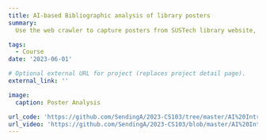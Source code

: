 ```yaml
---
title: AI-based Bibliographic analysis of library posters
summary: 
  Use the web crawler to capture posters from SUSTech library website, perform text recognition through OCR, and utilize LLM for poster analysis. 

tags:
  - Course
date: '2023-06-01'

# Optional external URL for project (replaces project detail page).
external_link: ''

image:
  caption: Poster Analysis

url_code: 'https://github.com/SendingA/2023-CS103/tree/master/AI%20Intro'
url_video: 'https://github.com/SendingA/2023-CS103/blob/master/AI%20Intro/Demo_Video.mp4'
---
```

